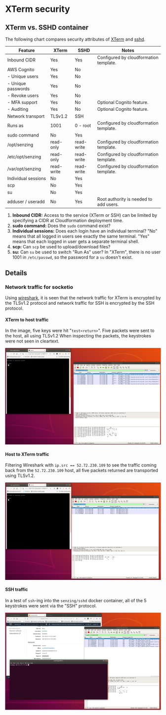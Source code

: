 # XTerm security

## XTerm vs. SSHD container

The following chart compares security attributes of
[XTerm](https://github.com/Senzing/docker-xterm)
and
[sshd](https://github.com/Senzing/docker-sshd).

| Feature             | XTerm      | SSHD       | Notes                                  |
|---------------------|------------|------------| ---------------------------------------|
| Inbound CIDR        | Yes        | Yes        | Configured by cloudformation template. |
| AWS Cognito         | Yes        | No         | |
| - Unique users      | Yes        | No         | |
| - Unique passwords  | Yes        | No         | |
| - Revoke users      | Yes        | No         | |
| - MFA support       | Yes        | No         | Optional Cognito feature. |
| - Auditing          | Yes        | No         | Optional Cognito feature. |
| Network transport   | TLSv1.2    | SSH        | |
| Runs as             | 1001       | 0 - root   | Configured by cloudformation template. |
| sudo command        | No         | Yes        | |
| /opt/senzing        | read-only  | read-write | Configured by cloudformation template. |
| /etc/opt/senzing    | read-only  | read-write | Configured by cloudformation template. |
| /var/opt/senzing    | read-write | read-write | Configured by cloudformation template. |
| Individual sessions | No         | Yes        | |
| scp                 | No         | Yes        | |
| su                  | No         | Yes        | |
| adduser / useradd   | No         | Yes        | Root authority is needed to add users. |

1. **Inbound CIDR:**
   Access to the service (XTerm or SSH) can be limited by specifying a CIDR at Cloudformation deployment time.
1. **sudo command:**
   Does the `sudo` command exist?
1. **Individual sessions:**
   Does each login have an individual terminal?
   "No" means that all logged in users see exactly the same terminal.
   "Yes" means that each logged in user gets a separate terminal shell.
1. **scp:**
   Can `scp` be used to upload/download files?
1. **su:**
   Can `su` be used to switch "Run As" user?
   In "XTerm", there is no user 1001 in `/etc/passwd`, so the password for a `su` doesn't exist.

## Details

### Network traffic for socketio

Using
[wireshark](https://www.wireshark.org/),
it is seen that the network traffic for XTerm is encrypted by the TLSv1.2 protocol
and network traffic for SSH is encrypted by the SSH protocol.

#### XTerm to host traffic

In the image, five keys were hit "`test<return>`".
Five packets were sent to the host, all using TLSv1.2
When inspecting the packets, the keystrokes were not seen in cleartext.

![Traffic from XTerm to host](xterm-to-host.png)

#### Host to XTerm traffic

Filtering Wireshark with `ip.src == 52.72.230.109` to see the traffic coming back from the `52.72.230.109` host,
all five packets returned are transported using TLSv1.2.

![Traffic from host back to XTerm](host-to-xterm.png)

#### SSH traffic

In a test of `ssh`-ing into the `senzing/sshd` docker container,
all of the 5 keystrokes were sent via the "SSH" protocol.

![SSH traffic](sshd.png)
